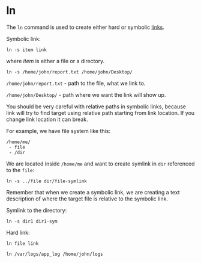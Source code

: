 # ln

The `ln` command is used to create either hard or symbolic [links](/linux/links.md).

Symbolic link:

```shell
ln -s item link
```

where *item* is either a file or a directory.

```shell
ln -s /home/john/report.txt /home/john/Desktop/
```

`/home/john/report.txt` - path to the file, what we link to.

`/home/john/Desktop/` - path where we want the link will show up.

You should be very careful with relative paths in symbolic links, because link will try
to find target using relative path starting from link location. If you change link
location it can break.

For example, we have file system like this:

```
/home/me/
 - file
 - /dir
```

We are located inside `/home/me` and want to create symlink in `dir` referenced to the
`file`:

```shell
ln -s ../file dir/file-symlink
```

Remember that when we create a symbolic link, we are creating a text description of
where the target file is relative to the symbolic link.

Symlink to the directory:

```shell
ln -s dir1 dir1-sym
```

Hard link:

```shell
ln file link
```

```shell
ln /var/logs/app_log /home/john/logs
```

